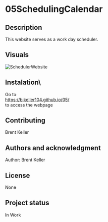 # 05SchedulingCalendar

## Description
This website serves as a work day scheduler. 


## Visuals

![SchedulerWebsite](./)

## Instalation\

Go to <br/> https://bikeller104.github.io/05/  <br/>to access the webpage

## Contributing
Brent Keller

## Authors and acknowledgment
Author: Brent Keller

## License
None

## Project status
In Work